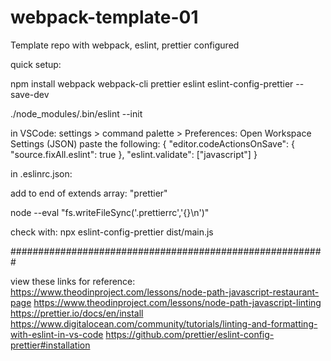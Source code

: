 # webpack-template-01
Template repo with webpack, eslint, prettier configured

quick setup:

npm install webpack webpack-cli prettier eslint eslint-config-prettier --save-dev

./node_modules/.bin/eslint --init

in VSCode:
settings > command palette >
Preferences: Open Workspace Settings (JSON)
paste the following:
{
    "editor.codeActionsOnSave": {
        "source.fixAll.eslint": true
    },
    "eslint.validate": ["javascript"]
}

in .eslinrc.json:

add to end of extends array: "prettier"

node --eval "fs.writeFileSync('.prettierrc','{}\n')"

check with: npx eslint-config-prettier dist/main.js

#########################################################

view these links for reference:
https://www.theodinproject.com/lessons/node-path-javascript-restaurant-page
https://www.theodinproject.com/lessons/node-path-javascript-linting
https://prettier.io/docs/en/install
https://www.digitalocean.com/community/tutorials/linting-and-formatting-with-eslint-in-vs-code
https://github.com/prettier/eslint-config-prettier#installation